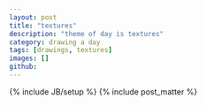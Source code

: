 ```yaml
---
layout: post
title: "textures"
description: "theme of day is textures"
category: drawing a day
tags: [drawings, textures]
images: []
github: 
---
```

{% include JB/setup %}
{% include post_matter %}